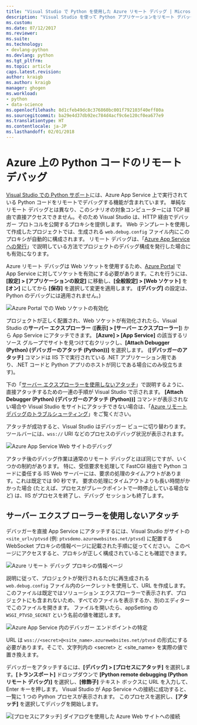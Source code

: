 ```yaml
---
title: "Visual Studio で Python を使用した Azure リモート デバッグ | Microsoft Docs"
description: "Visual Studio を使って Python アプリケーションをリモート デバッグするように Azure App Service を構成する方法について説明します。"
ms.custom: 
ms.date: 07/12/2017
ms.reviewer: 
ms.suite: 
ms.technology:
- devlang-python
ms.devlang: python
ms.tgt_pltfrm: 
ms.topic: article
caps.latest.revision: 
author: kraigb
ms.author: kraigb
manager: ghogen
ms.workload:
- python
- data-science
ms.openlocfilehash: 8d1cfeb49dc8c376860bc001f792103f40eff80a
ms.sourcegitcommit: ba29e4d37db92ec784d4acf9c6e120cf0ea677e9
ms.translationtype: HT
ms.contentlocale: ja-JP
ms.lasthandoff: 02/01/2018
---
```

# <a name="remotely-debugging-python-code-on-azure"></a>Azure 上の Python コードのリモート デバッグ

[Visual Studio での Python サポート](installing-python-support-in-visual-studio.md)には、Azure App Service 上で実行されている Python コードをリモートでデバッグする機能が含まれています。 単純なリモート デバッグとは異なり、このシナリオの対象コンピューターには TCP 経由で直接アクセスできません。そのため Visual Studio は、HTTP 経由でデバッガー プロトコルを公開するプロキシを提供します。 Web テンプレートを使用して作成したプロジェクトでは、生成される `web.debug.config` ファイル内にこのプロキシが自動的に構成されます。 リモート デバッグは、「[Azure App Service への発行](python-web-application-project-templates.md#publishing-to-azure-app-service)」で説明している方法でプロジェクトのデバッグ構成を発行した場合にも有効になります。

Azure リモート デバッグは Web ソケットを使用するため、[Azure Portal](https://portal.azure.com) で App Service に対してソケットを有効にする必要があります。これを行うには、**[設定] > [アプリケーションの設定]** に移動し、**[全般設定] > [Web ソケット]**  を **[オン]** にしてから **[保存]** を選択して変更を適用します。 (**[デバッグ]** の設定は、Python のデバッグには適用されません。)

![Azure Portal での Web ソケットの有効化](media/azure-remote-debugging-enable-web-sockets.png)

プロジェクトが正しく配置され、Web ソケットが有効化されたら、Visual Studio の**サーバー エクスプローラー** (**[表示] > [サーバー エクスプローラー]**) から App Service にアタッチできます。 **[Azure] > [App Service]** の該当するリソース グループでサイトを見つけて右クリックし、**[Attach Debugger (Python) (デバッガーのアタッチ (Python))]** を選択します。 (**[デバッガーのアタッチ]** コマンドは IIS 下で実行されている .NET アプリケーション用であり、.NET コードと Python アプリのホストが同じである場合にのみ役立ちます)。

下の「[サーバー エクスプローラーを使用しないアタッチ](#attaching-without-server-explorer)」で説明するように、直接アタッチするための一連の手順が Visual Studio で示されます。 **[Attach Debugger (Python) (デバッガーのアタッチ (Python))]** コマンドが表示されない場合や Visual Studio をサイトにアタッチできない場合は、「[Azure リモート デバッグのトラブルシューティング](debugging-remote-python-code-on-azure-troubleshooting.md)」をご覧ください。

アタッチが成功すると、Visual Studio はデバッガー ビューに切り替わります。 ツールバーには、`wss://` URI などのプロセスのデバッグ状況が表示されます。

![Azure App Service Web サイトのデバッグ](media/azure-remote-debugging-attached.png)

アタッチ後のデバッグ作業は通常のリモート デバッグとほぼ同じですが、いくつかの制約があります。 特に、受信要求を処理して FastCGI 経由で Python コードに委任する IIS Web サーバーには、要求の処理のタイムアウトがあります。これは既定では 90 秒です。 要求の処理にタイムアウトよりも長い時間がかかった場合 (たとえば、プロセスがブレークポイントで一時停止している場合など) は、IIS がプロセスを終了し、デバッグ セッションも終了します。 

## <a name="attaching-without-server-explorer"></a>サーバー エクスプ ローラーを使用しないアタッチ

デバッガーを直接 App Service にアタッチするには、Visual Studio がサイトの `<site_url>/ptvsd` (例: `ptvsdemo.azurewebsites.net/ptvsd`) に配置する WebSocket プロキシの情報ページに記載された手順に従ってください。 このページにアクセスすると、プロキシが正しく構成されていることも確認できます。

![Azure リモート デバッグ プロキシの情報ページ](media/azure-remote-debugging-proxy-info-page.png)

説明に従って、プロジェクトが発行されるたびに再生成される `web.debug.config` ファイル内のシークレットを使用して、URL を作成します。 このファイルは既定ではソリューション エクスプローラーで表示されず、プロジェクトにも含まれないため、すべてのファイルを表示するか、別のエディターでこのファイルを開きます。 ファイルを開いたら、appSetting の `WSGI_PTVSD_SECRET` という名前の値を確認します。

![Azure App Service 内のデバッガー エンドポイントの特定](media/azure-remote-debugging-secret.png)

URL は `wss://<secret>@<site_name>.azurewebsites.net/ptvsd` の形式にする必要があります。そこで、文字列内の &lt;secret&gt; と &lt;site_name&gt; を実際の値で置き換えます。

デバッガーをアタッチするには、**[デバッグ] > [プロセスにアタッチ]** を選択します。**[トランスポート]** ドロップダウンで **[Python remote debugging (Python リモート デバッグ)]** を選択し、**[修飾子]** テキスト ボックスに URL を入力して、Enter キーを押します。 Visual Studio が App Service への接続に成功すると、一覧に 1 つの Python プロセスが表示されます。 このプロセスを選択し、**[アタッチ]** を選択してデバッグを開始します。

![[プロセスにアタッチ] ダイアログを使用した Azure Web サイトへの接続](media/azure-remote-debugging-manual-attach.png)
